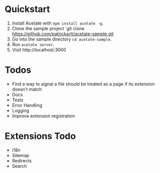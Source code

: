 # Quickstart

1. Install Acetate with `npm install acetate -g`.
2. Clone the sample project `git clone https://github.com/patrickarlt/acetate-sample.git 
3. Go into the sample directory `cd acetate-sample`.
4. Run `acetate server`.
5. Visit http://localhost:3000

# Todos

* Find a way to signal a file should be treated as a page if its extension doesn't match
* Docs
* Tests
* Error Handling
* Logging
* Improve extension registration

# Extensions Todo

* i18n
* Sitemap
* Redirects
* Search